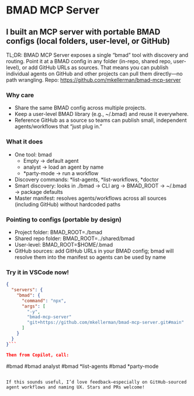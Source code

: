 # BMAD MCP Server

## I built an MCP server with portable BMAD configs (local folders, user-level, or GitHub)

TL;DR: BMAD MCP Server exposes a single “bmad” tool with discovery and routing. Point it at a BMAD config in any folder (in-repo, shared repo, user-level), or add GitHub URLs as sources. That means you can publish individual agents on GitHub and other projects can pull them directly—no path wrangling. Repo: https://github.com/mkellerman/bmad-mcp-server

### Why care

- Share the same BMAD config across multiple projects.
- Keep a user-level BMAD library (e.g., ~/.bmad) and reuse it everywhere.
- Reference GitHub as a source so teams can publish small, independent agents/workflows that “just plug in.”

### What it does

- One tool: bmad
  - Empty → default agent
  - analyst → load an agent by name
  - \*party-mode → run a workflow
- Discovery commands: *list-agents, *list-workflows, \*doctor
- Smart discovery: looks in ./bmad → CLI arg → BMAD_ROOT → ~/.bmad → package defaults
- Master manifest: resolves agents/workflows across all sources (including GitHub) without hardcoded paths

### Pointing to configs (portable by design)

- Project folder: BMAD_ROOT=./bmad
- Shared repo folder: BMAD_ROOT=../shared/bmad
- User-level: BMAD_ROOT=$HOME/.bmad
- GitHub sources: add GitHub URLs in your BMAD config; bmad will resolve them into the manifest so agents can be used by name

### Try it in VSCode now!

````json
{
  "servers": {
    "bmad": {
      "command": "npx",
      "args": [
        "-y",
        "bmad-mcp-server"
        "git+https://github.com/mkellerman/bmad-mcp-server.git#main"
      ]
    }
  }
}```

Then from Copilot, call:
````

#bmad
#bmad analyst
#bmad *list-agents
#bmad *party-mode

```

If this sounds useful, I’d love feedback—especially on GitHub-sourced agent workflows and naming UX. Stars and PRs welcome!
```
